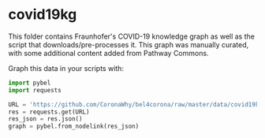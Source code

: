 # covid19kg

This folder contains Fraunhofer's COVID-19 knowledge graph as well as
the script that downloads/pre-processes it. This graph was manually curated,
with some additional content added from Pathway Commons.

Graph this data in your scripts with:

```python
import pybel
import requests

URL = 'https://github.com/CoronaWhy/bel4corona/raw/master/data/covid19kg/covid19kg-grounded.bel.nodelink.json'
res = requests.get(URL)
res_json = res.json()
graph = pybel.from_nodelink(res_json)
```
